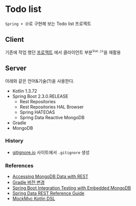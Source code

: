 # Todo list

`Spring + ＠`로 구현해 보는 Todo list 프로젝트 

## Client

기존에 작업 했던 [프로젝트](https://github.com/antop-dev/project-todos) 에서 클라이언트 부분<sup>`Vue.js`</sup>을 재활용

## Server

아래와 같은 언어&기술(?)을 사용한다.

* Kotlin 1.3.72
* Spring Boot 2.3.0.RELEASE
    * Rest Repositories
    * Rest Repositories HAL Browser
    * Spring HATEOAS
    * Spring Data Reactive MongoDB
* Gradle
* MongoDB

### History

* [gitignore.io](http://gitignore.io/) 사이트에서 `.gitignore` 생성

### References

* [Accessing MongoDB Data with REST](https://spring.io/guides/gs/accessing-mongodb-data-rest/)
* [Gradle 버전 변경](https://tube-life.tistory.com/25)
* [Spring Boot Integration Testing with Embedded MongoDB](https://www.baeldung.com/spring-boot-embedded-mongodb)
* [Spring Data REST Reference Guide](https://docs.spring.io/spring-data/rest/docs/current/reference/html/#reference)
* [MockMvc Kotlin DSL](https://www.baeldung.com/mockmvc-kotlin-dsl)
